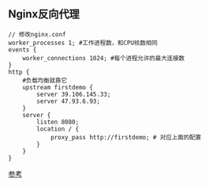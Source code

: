 ## Nginx反向代理

```
// 修改nginx.conf
worker_processes 1; #工作进程数，和CPU核数相同
events {
    worker_connections 1024; #每个进程允许的最大连接数
}
http {
    #负载均衡就靠它
    upstream firstdemo {
        server 39.106.145.33;
        server 47.93.6.93;
    }
    server {
        listen 8080;
        location / {
            proxy_pass http://firstdemo; # 对应上面的配置
        }
    }
}
```

[参考](https://mp.weixin.qq.com/s/n7V-e-J41w8zNOn3NlS-OQ)